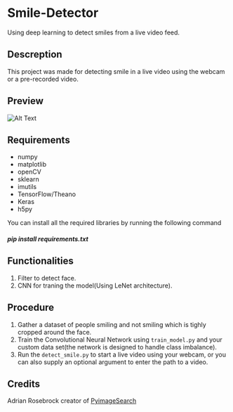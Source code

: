 # Smile-Detector
Using deep learning to detect smiles from a live video feed.
## Descreption
This project was made for detecting smile in a live video using the webcam or a pre-recorded video.<br>
## Preview
![Alt Text](https://github.com/Sid2697/Smile-Detector/blob/master/Dad_GIF.gif)
## Requirements
- numpy
- matplotlib
- openCV
- sklearn
- imutils
- TensorFlow/Theano
- Keras
- h5py

You can install all the required libraries by running the following command 
##### pip install requirements.txt
## Functionalities
1. Filter to detect face. 
2. CNN for traning the model(Using LeNet architecture).

## Procedure
1. Gather a dataset of people smiling and not smiling which is tighly cropped around the face.
2. Train the Convolutional Neural Network using `train_model.py` and your custom data set(the network is designed to handle class imbalance).
3. Run the `detect_smile.py` to start a live video using your webcam, or you can also supply an optional argument to enter the path to a video. <br>
## Credits
Adrian Rosebrock creator of [PyimageSearch](https://www.pyimagesearch.com) 
